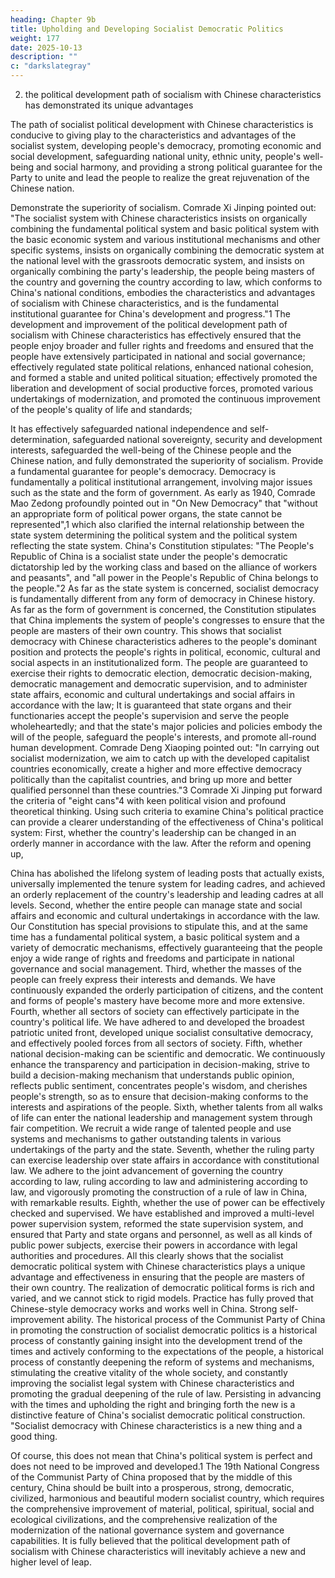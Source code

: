 ```yaml
---
heading: Chapter 9b
title: Upholding and Developing Socialist Democratic Politics
weight: 177
date: 2025-10-13
description: ""
c: "darkslategray"
---
```



2. the political development path of socialism with Chinese characteristics has demonstrated its unique advantages

The path of socialist political development with Chinese characteristics is conducive to giving play
to the characteristics and advantages of the socialist system, developing people's democracy,
promoting economic and social development, safeguarding national unity, ethnic unity, people's
well-being and social harmony, and providing a strong political guarantee for the Party to unite and
lead the people to realize the great rejuvenation of the Chinese nation.

Demonstrate the superiority of socialism. Comrade Xi Jinping pointed out: "The socialist system
with Chinese characteristics insists on organically combining the fundamental political system and
basic political system with the basic economic system and various institutional mechanisms and
other specific systems, insists on organically combining the democratic system at the national level
with the grassroots democratic system, and insists on organically combining the party's leadership,
the people being masters of the country and governing the country according to law, which conforms
to China's national conditions, embodies the characteristics and advantages of socialism with
Chinese characteristics, and is the fundamental institutional guarantee for China's development and
progress."1 The development and improvement of the political development path of socialism with
Chinese characteristics has effectively ensured that the people enjoy broader and fuller rights and
freedoms and ensured that the people have extensively participated in national and social
governance; effectively regulated state political relations, enhanced national cohesion, and formed
a stable and united political situation; effectively promoted the liberation and development of social
productive forces, promoted various undertakings of modernization, and promoted the continuous
improvement of the people's quality of life and standards;

It has effectively safeguarded national independence and self-determination, safeguarded national
sovereignty, security and development interests, safeguarded the well-being of the Chinese people
and the Chinese nation, and fully demonstrated the superiority of socialism.
Provide a fundamental guarantee for people's democracy. Democracy is fundamentally a political
institutional arrangement, involving major issues such as the state and the form of government. As
early as 1940, Comrade Mao Zedong profoundly pointed out in "On New Democracy" that "without
an appropriate form of political power organs, the state cannot be represented",1 which also clarified
the internal relationship between the state system determining the political system and the political
system reflecting the state system. China's Constitution stipulates: "The People's Republic of China
is a socialist state under the people's democratic dictatorship led by the working class and based on
the alliance of workers and peasants", and "all power in the People's Republic of China belongs to
the people."2 As far as the state system is concerned, socialist democracy is fundamentally different
from any form of democracy in Chinese history. As far as the form of government is concerned, the
Constitution stipulates that China implements the system of people's congresses to ensure that the
people are masters of their own country. This shows that socialist democracy with Chinese
characteristics adheres to the people's dominant position and protects the people's rights in political,
economic, cultural and social aspects in an institutionalized form. The people are guaranteed to
exercise their rights to democratic election, democratic decision-making, democratic management
and democratic supervision, and to administer state affairs, economic and cultural undertakings and
social affairs in accordance with the law; It is guaranteed that state organs and their functionaries
accept the people's supervision and serve the people wholeheartedly; and that the state's major
policies and policies embody the will of the people, safeguard the people's interests, and promote
all-round human development. Comrade Deng Xiaoping pointed out: "In carrying out socialist
modernization, we aim to catch up with the developed capitalist countries economically, create a
higher and more effective democracy politically than the capitalist countries, and bring up more and
better qualified personnel than these countries."3
Comrade Xi Jinping put forward the criteria of "eight cans"4 with keen political vision and profound
theoretical thinking. Using such criteria to examine China's political practice can provide a clearer
understanding of the effectiveness of China's political system: First, whether the country's leadership
can be changed in an orderly manner in accordance with the law. After the reform and opening up,


China has abolished the lifelong system of leading posts that actually exists, universally
implemented the tenure system for leading cadres, and achieved an orderly replacement of the
country's leadership and leading cadres at all levels. Second, whether the entire people can manage
state and social affairs and economic and cultural undertakings in accordance with the law. Our
Constitution has special provisions to stipulate this, and at the same time has a fundamental political
system, a basic political system and a variety of democratic mechanisms, effectively guaranteeing
that the people enjoy a wide range of rights and freedoms and participate in national governance
and social management. Third, whether the masses of the people can freely express their interests
and demands. We have continuously expanded the orderly participation of citizens, and the content
and forms of people's mastery have become more and more extensive. Fourth, whether all sectors
of society can effectively participate in the country's political life. We have adhered to and
developed the broadest patriotic united front, developed unique socialist consultative democracy,
and effectively pooled forces from all sectors of society. Fifth, whether national decision-making
can be scientific and democratic. We continuously enhance the transparency and participation in
decision-making, strive to build a decision-making mechanism that understands public opinion,
reflects public sentiment, concentrates people's wisdom, and cherishes people's strength, so as to
ensure that decision-making conforms to the interests and aspirations of the people. Sixth, whether
talents from all walks of life can enter the national leadership and management system through fair
competition. We recruit a wide range of talented people and use systems and mechanisms to gather
outstanding talents in various undertakings of the party and the state. Seventh, whether the ruling
party can exercise leadership over state affairs in accordance with constitutional law. We adhere to
the joint advancement of governing the country according to law, ruling according to law and
administering according to law, and vigorously promoting the construction of a rule of law in China,
with remarkable results. Eighth, whether the use of power can be effectively checked and supervised.
We have established and improved a multi-level power supervision system, reformed the state
supervision system, and ensured that Party and state organs and personnel, as well as all kinds of
public power subjects, exercise their powers in accordance with legal authorities and procedures.
All this clearly shows that the socialist democratic political system with Chinese characteristics
plays a unique advantage and effectiveness in ensuring that the people are masters of their own
country. The realization of democratic political forms is rich and varied, and we cannot stick to rigid
models. Practice has fully proved that Chinese-style democracy works and works well in China.
Strong self-improvement ability. The historical process of the Communist Party of China in
promoting the construction of socialist democratic politics is a historical process of constantly
gaining insight into the development trend of the times and actively conforming to the expectations
of the people, a historical process of constantly deepening the reform of systems and mechanisms,
stimulating the creative vitality of the whole society, and constantly improving the socialist legal
system with Chinese characteristics and promoting the gradual deepening of the rule of law.
Persisting in advancing with the times and upholding the right and bringing forth the new is a
distinctive feature of China's socialist democratic political construction. "Socialist democracy with
Chinese characteristics is a new thing and a good thing.

Of course, this does not mean that China's political system is perfect and does not need to be
improved and developed.1 The 19th National Congress of the Communist Party of China proposed
that by the middle of this century, China should be built into a prosperous, strong, democratic,
civilized, harmonious and beautiful modern socialist country, which requires the comprehensive
improvement of material, political, spiritual, social and ecological civilizations, and the
comprehensive realization of the modernization of the national governance system and governance
capabilities. It is fully believed that the political development path of socialism with Chinese
characteristics will inevitably achieve a new and higher level of leap.

